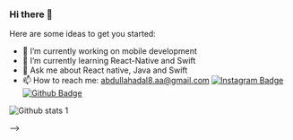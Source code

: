 ### Hi there 👋

Here are some ideas to get you started:

- 🔭 I’m currently working on mobile development
- 🌱 I’m currently learning React-Native and Swift
- 💬 Ask me about React native, Java and Swift
- 📫 How to reach me: abdullahadal8.aa@gmail.com
[![Instagram Badge](https://img.shields.io/badge/-abdullahadall-C13584?style=flat-quare&labelColor=C13584&logo=instagram&logoColor=white&link=link)](link) 
[![Github Badge](https://img.shields.io/badge/-XADAL-000?style=quare&labelColor=000&logo=Github&logoColor=white&link=link)](link) 

![Github stats 1](https://github-readme-stats.vercel.app/api?username=XADAL&show_icons=true&theme=gradient) 

-->
